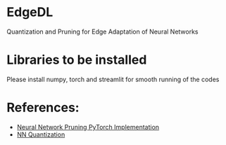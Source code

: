 # EdgeDL
Quantization and Pruning for Edge Adaptation of Neural Networks

# Libraries to be installed
Please install numpy, torch and streamlit for smooth running of the codes

# References:
- [Neural Network Pruning PyTorch Implementation](https://github.com/wanglouis49/pytorch-weights_pruning)
- [NN Quantization](https://github.com/hkproj/quantization-notes/tree/main)
